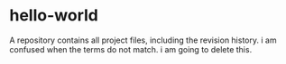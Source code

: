 # hello-world
A repository contains all project files, including the revision history.
i am confused when the terms do not match.
i am going to delete this.
